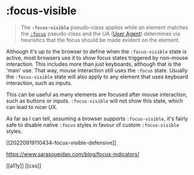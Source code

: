# :focus-visible

>The **`:focus-visible`** pseudo-class applies while an element matches the [`:focus`](https://developer.mozilla.org/en-US/docs/Web/CSS/:focus) pseudo-class and the UA ([User Agent](https://developer.mozilla.org/en-US/docs/Glossary/User_agent)) determines via heuristics that the focus should be made evident on the element.

Although it's up to the browser to define when the `:focus-visible` state is active, most browsers use it to show focus states triggered by non-mouse interaction. This includes more than just keyboards, although that is the 'main' use. That way, mouse interaction still uses the `:focus` state. Usually the `:focus-visible` state will also apply to any element that uses keyboard interaction, such as inputs.

This can be useful as many elements are focused after mouse interaction, such as buttons or inputs. `:focus-visible` will not show this state, which can lead to nicer UX.

As far as I can tell, assuming a browser supports `:focus-visible`, it's fairly safe to disable native `:focus` styles in favour of custom `:focus-visible` styles.

[[20220919110434-focus-visible-defensive]]

https://www.sarasoueidan.com/blog/focus-indicators/

[[a11y]]
[[css]]